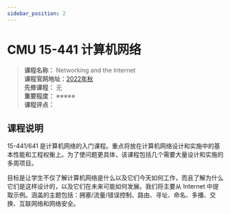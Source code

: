 ```yaml
---
sidebar_position: 2
---
```


# CMU 15-441 计算机网络




>**课程名称：** Networking and the Internet    
**课程官网地址：**[2022年秋](https://computer-networks.github.io/fa22/)    
**先修课程：** 无  
**重要程度：** ※※※※※  
**课程评点：** 

## 课程说明
15-441/641 是计算机网络的入门课程。重点将放在计算机网络设计和实施中的基本性能和工程权衡上。为了使问题更具体，该课程包括几个需要大量设计和实施的多周项目。

目标是让学生不仅了解计算机网络是什么以及它们今天如何工作，而且了解为什么它们是这样设计的，以及它们在未来可能如何发展。我们将主要从 Internet 中提取示例。涵盖的主题包括：拥塞/流量/错误控制、路由、寻址、命名、多播、交换、互联网络和网络安全。




<Comment></Comment>
